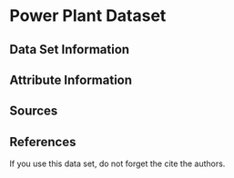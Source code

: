 # Power Plant Dataset


## Data Set Information

## Attribute Information



## Sources


## References
If you use this data set, do not forget the cite the authors. 
